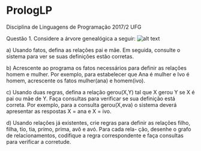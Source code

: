 # PrologLP
Disciplina de Linguagens de Programação 2017/2 UFG

Questão 1. Considere a árvore genealógica a seguir:
![alt text](https://github.com/karinepires6/PrologLP/blob/master/arvore.png)

a) Usando fatos, defina as relações pai e mãe. Em seguida, consulte o
sistema para ver se suas definições estão corretas.

b) Acrescente ao programa os fatos necessários para definir as relações
homem e mulher. Por exemplo, para estabelecer que Ana é mulher e
Ivo é homem, acrescente os fatos mulher(ana) e homem(ivo).

c) Usando duas regras, defina a relação gerou(X,Y) tal que X gerou Y
se X é pai ou mãe de Y. Faça consultas para verificar se sua definição
está correta. Por exemplo, para a consulta gerou(X,eva) o sistema
deverá apresentar as respostas X = ana e X = ivo.

d) Usando relações já existentes, crie regras para definir as relações filho,
filha, tio, tia, primo, prima, avô e avó. Para cada rela-
ção, desenhe o grafo de relacionamentos, codifique a regra correspondente
e faça consultas para verificar a corretude. 

